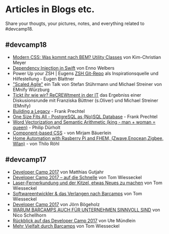 # Articles in Blogs etc.

Share your thougts, your pictures, notes, and everything related to #devcamp18.

## #devcamp18

* [Modern CSS: Was kommt nach BEM? Utility Classes](https://share.palasthotel.de/devcamp18/was-kommt-nach-bem-utility-classes/) von Kim-Christian Meyer
* [Dependency Injection in Swift](https://share.palasthotel.de/devcamp18/di-in-swift.pdf) von Enno Welbers
* Power Up your ZSH | Eugens [ZSH Git-Repo](https://github.com/blanorama/.zprezto) als Inspirationsquelle und Hilfestellung - Eugen Blattner
* ["Scaled Agile"](https://docs.google.com/presentation/d/1EEDZrRKDOon9T3C3_Fvay7B9qhAbYEoEnBRwrrtPNwk/edit?usp=sharing) ein Talk von Stefan Stührmann und Michael Streiner von EMnify Würzburg
* [Tickt ihr wie wir? ReCREWtment in der IT](http://mrst.github.io/TicktIhrWieWirDiscussion.html) das Ergebniss einer Diskusionsrunde mit Franziska Büttner (s.Oliver) und Michael Streiner (EMnify)
* [Building a Legacy](https://www.prechtel.eu/talks/building-a-legacy/) - Frank Prechtel
* [One Size Fits All - PostgreSQL as (No)SQL Database](https://www.prechtel.eu/talks/one-size-fits-all/) - Frank Prechtel
* [Word Vectorization and Semantic Arithmetic (king - man + woman = queen)](https://github.com/Philipduerholt/word2vec_session) - Philip Dürholt
* [Component-based CSS](http://slides.com/programmiri/component-based-css-1/fullscreen) - von Mirjam Bäuerlein
* [Home Automation with Rasberry Pi and FHEM, (Zwave,Enocean,Zigbee, Wlan)](https://de.slideshare.net/thiloroehl/developercamp-08032018-homeautomationwithrasberrypizwaveenoceanzigbeewlanthiloroehl) - von Thilo Röhl


## #devcamp17

* [Developer Camp 2017](https://blog.sperrobjekt.de/content/1000500-Developer-Camp-2017.html) von Matthias Gutjahr
* [Developer Camp 2017 – auf die Schnelle](https://developercamp.io/blog/developer-camp-2017-github-533.html?utm_source=github&utm_medium=social) von Tom Wiesseckel
* [Laser-Fernerkundung und der Kitzel, etwas Neues zu machen](https://developercamp.io/blog/laser-fernerkundung-569.html?utm_source=github&utm_medium=social) von Tom Wiesseckel
* [Softwareentwickler & das Verlangen nach Barcamps](https://developercamp.io/blog/softwareentwickler-barcamps-580.html?utm_source=github&utm_medium=social) von Tom Wiesseckel
* [Developer Camp 2017](https://creatronix.de/2017/05/19/developer-camp-2017-part-1/) von Jörn Bögeholz
* [WARUM BARCAMPS AUCH FÜR UNTERNEHMEN SINNVOLL SIND](http://www.senics.de/warum-barcamps-auch-fuer-unternehmen-sinnvoll-sind/) von Nico Schellhorn
* [Rückblick auf das Developer Camp 2017](https://developercamp.io/blog/rueckblick-developer-camp-2017-611.html) von Ute Mündlein
* [Mehr Vielfalt durch Barcamps](https://developercamp.io/blog/barcamp-vielfalt-695.html?utm_source=github&utm_medium=social) von Tom Wiesseckel
